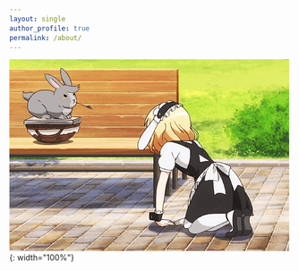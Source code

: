 ```yaml
---
layout: single
author_profile: true
permalink: /about/
---
```


![](/assets/images/olga.gif){: width="100%"}
